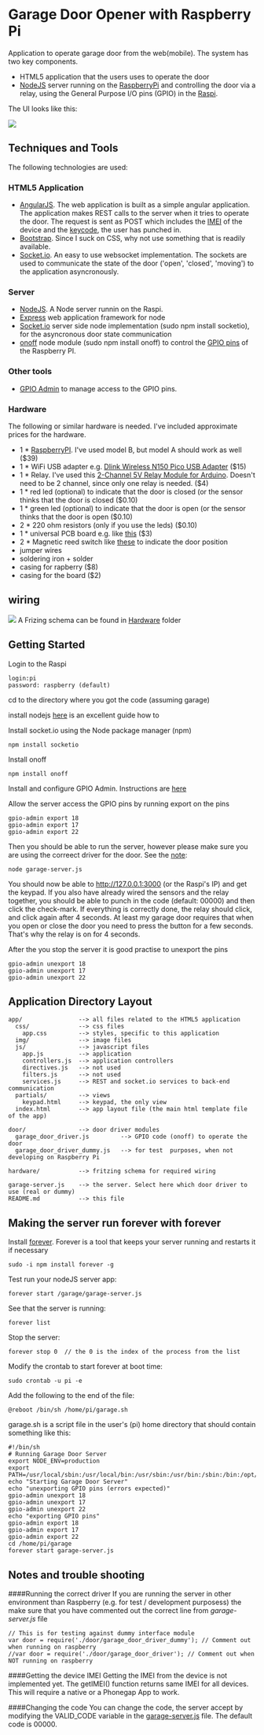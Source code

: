 # Garage Door Opener with Raspberry Pi

Application to operate garage door from the web(mobile). The system has two key components.

- HTML5 application that the users uses to operate the door
- [NodeJS](http://nodejs.org) server running on the [RaspberryPi](http://en.wikipedia.org/wiki/Raspberry_Pi) and controlling the door via a relay, using the General Purpose I/O pins (GPIO) in the [Raspi](http://en.wikipedia.org/wiki/Raspberry_Pi).

The UI looks like this:

![](./garage.PNG)
 
## Techniques and Tools
The following technologies are used:

### HTML5 Application
- [AngularJS](https://angularjs.org/). The web application is built as a simple angular application. The application makes REST calls to the server when it tries to operate the door. The request is sent as POST which includes the [IMEI](http://en.wikipedia.org/wiki/International_Mobile_Station_Equipment_Identity) of the device and the [keycode](), the user has punched in.
- [Bootstrap](http://getbootstrap.com/). Since I suck on CSS, why not use something that is readily available.
- [Socket.io](http://socket.io/). An easy to use websocket implementation. The sockets are used to communicate the state of the door ('open', 'closed', 'moving') to the application asyncronously.

### Server
- [NodeJS](http://nodejs.org). A Node server runnin on the Raspi.
- [Express](http://expressjs.com) web application framework for node
- [Socket.io](http://socket.io/) server side node implementation (sudo npm install socketio), for the asyncronous door state communication 
- [onoff](https://github.com/fivdi/onoff) node module (sudo npm install onoff) to control the [GPIO pins](http://www.hobbytronics.co.uk/raspberry-pi-gpio-pinout) of the Raspberry PI.

### Other tools
- [GPIO Admin](https://github.com/quick2wire/quick2wire-gpio-admin) to manage access  to the GPIO pins.

### Hardware
The following or similar hardware is needed. I've included approximate prices for the hardware.

- 1 * [RaspberryPI](http://www.adafruit.com/products/998). I've used model B, but model A should work as well ($39)
- 1 * WiFi USB adapter e.g. [Dlink Wireless N150 Pico USB Adapter](http://www.dlink.com/us/en/home-solutions/connect/adapters/dwa-121-wireless-n-150-pico-usb-adapter) ($15)
- 1 * Relay. I've used this [2-Channel 5V Relay Module for Arduino](http://www.sainsmart.com/arduino-pro-mini.html). Doesn't need to be 2 channel, since only one relay is needed. ($4)
- 1 * red led (optional) to indicate that the door is closed (or the sensor thinks that the door is closed ($0.10)
- 1 * green led (optional) to indicate that the door is open (or the sensor thinks that the door is open ($0.10)
- 2 * 220 ohm resistors (only if you use the leds) ($0.10)
- 1 * universal PCB board e.g. like [this](http://hobbycomponents.com/index.php/prot/prot-pcb/diy-pcb-universal-prototyping-board-5x7cm.html) ($3)
- 2 * Magnetic reed switch like [these](http://www.ebay.com/itm/331082143118) to indicate the door position
- jumper wires
- soldering iron + solder
- casing for rapberry ($8)
- casing for the board ($2)  
 

## wiring

![](./garage-door-schema.png)
A Frizing schema can be found in [Hardware](./hardware) folder


## Getting Started
Login to the Raspi

	login:pi
	password: raspberry (default)

cd to the directory where you got the code (assuming garage)

install nodejs [here](http://joshondesign.com/2013/10/23/noderpi) is an excellent guide how to

Install socket.io using the Node package manager (npm)  

	npm install socketio 

Install onoff  

	npm install onoff 

Install and configure GPIO Admin. Instructions are [here](https://github.com/quick2wire/quick2wire-gpio-admin#installation)
	
Allow the server access the GPIO pins by running export on the pins

	gpio-admin export 18
	gpio-admin export 17
	gpio-admin export 22
	
Then you should be able to run the server, however please make sure you are using the correect driver for the door. See the [note](#running-the-correct-driver):

	node garage-server.js 

You should now be able to http://127.0.0.1:3000 (or the Raspi's IP) and get the keypad. If you also have already wired the sensors and the relay together, you should be able to punch in the code (default: 00000) and then click the check-mark. If everything is correctly done, the relay should click, and click again after 4 seconds. At least my garage door requires that when you open or close the door you need to press the button for a few seconds. That's why the relay is on for 4 seconds.


After the you stop the server it is good practise to unexport the pins

	gpio-admin unexport 18
	gpio-admin unexport 17
	gpio-admin unexport 22


## Application Directory Layout

    app/                --> all files related to the HTML5 application
      css/              --> css files
        app.css         --> styles, specific to this application
      img/              --> image files
      js/               --> javascript files
        app.js          --> application
        controllers.js  --> application controllers
        directives.js   --> not used
        filters.js      --> not used
        services.js     --> REST and socket.io services to back-end communication 
      partials/         --> views
        keypad.html     --> keypad, the only view 
      index.html        --> app layout file (the main html template file of the app)
	
	door/               --> door driver modules
	  garage_door_driver.js  		--> GPIO code (onoff) to operate the door
	  garage_door_driver_dummy.js  	--> for test  purposes, when not developing on Raspberry Pi

	hardware/			--> fritzing schema for required wiring

	garage-server.js	--> the server. Select here which door driver to use (real or dummy)
	README.md			--> this file

## Making the server run forever with forever
Install [forever](https://github.com/nodejitsu/forever). Forever is a tool that keeps your server running and restarts it if necessary

	sudo -i npm install forever -g

Test run your nodeJS server app:

	forever start /garage/garage-server.js

See that the server is running:

	forever list

Stop the server:

	forever stop 0  // the 0 is the index of the process from the list 


Modify the crontab to start forever at boot time:

	sudo crontab -u pi -e

Add the following to the end of the file:

	@reboot /bin/sh /home/pi/garage.sh

garage.sh is a script file in the user's (pi) home directory that should contain something like this:

	#!/bin/sh
	# Running Garage Door Server
	export NODE_ENV=production
	export PATH=/usr/local/sbin:/usr/local/bin:/usr/sbin:/usr/bin:/sbin:/bin:/opt/node/bin:$PATH
	echo "Starting Garage Door Server"
	echo "unexporting GPIO pins (errors expected)"
	gpio-admin unexport 18
	gpio-admin unexport 17
	gpio-admin unexport 22
	echo "exporting GPIO pins"
	gpio-admin export 18
	gpio-admin export 17
	gpio-admin export 22
	cd /home/pi/garage
	forever start garage-server.js


## Notes and trouble shooting
####Running the correct driver
If you are running the server in other environment than Raspberry (e.g. for test / development purposess) the make sure that you have commented out the correct line from _garage-server.js_ file

	// This is for testing against dummy interface module
	var door = require('./door/garage_door_driver_dummy'); // Comment out when running on raspberry
	//var door = require('./door/garage_door_driver'); // Comment out when NOT running on raspberry

####Getting the device IMEI
Getting the IMEI from the device is not implemented yet. The getIMEI() function returns same IMEI for all devices. This will require a native or a Phonegap App to work.

####Changing the code
You can change the code, the server accept by modifying the VALID_CODE variable in the [garage-server.js](./garage-server.js) file. The default code is 00000.
